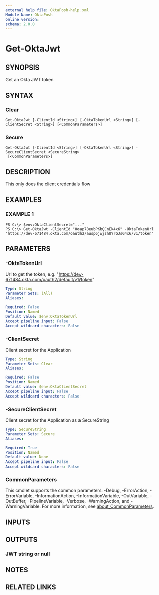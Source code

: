 ```yaml
---
external help file: OktaPosh-help.xml
Module Name: OktaPosh
online version:
schema: 2.0.0
---
```


# Get-OktaJwt

## SYNOPSIS
Get an Okta JWT token

## SYNTAX

### Clear
```
Get-OktaJwt [-ClientId <String>] [-OktaTokenUrl <String>] [-ClientSecret <String>] [<CommonParameters>]
```

### Secure
```
Get-OktaJwt [-ClientId <String>] [-OktaTokenUrl <String>] -SecureClientSecret <SecureString>
 [<CommonParameters>]
```

## DESCRIPTION
This only does the client credentials flow

## EXAMPLES

### EXAMPLE 1
```
PS C:\> $env:OktaClientSecret="..."
PS C:\> Get-OktaJwt -ClientId "0oap78eubPKbQCnEk4x6" -OktaTokenUrl "https://dev-671484.okta.com/oauth2/ausp6jwjzhUYrGJsG4x6/v1/token"
```

## PARAMETERS
<!-- #include "./params/clientId.md" -->

### -OktaTokenUrl
Url to get the token, e.g.
"https://dev-671484.okta.com/oauth2/default/v1/token"

```yaml
Type: String
Parameter Sets: (All)
Aliases:

Required: False
Position: Named
Default value: $env:OktaTokenUrl
Accept pipeline input: False
Accept wildcard characters: False
```

### -ClientSecret
Client secret for the Application

```yaml
Type: String
Parameter Sets: Clear
Aliases:

Required: False
Position: Named
Default value: $env:OktaClientSecret
Accept pipeline input: False
Accept wildcard characters: False
```

### -SecureClientSecret
Client secret for the Application as a SecureString

```yaml
Type: SecureString
Parameter Sets: Secure
Aliases:

Required: True
Position: Named
Default value: None
Accept pipeline input: False
Accept wildcard characters: False
```

### CommonParameters
This cmdlet supports the common parameters: -Debug, -ErrorAction, -ErrorVariable, -InformationAction, -InformationVariable, -OutVariable, -OutBuffer, -PipelineVariable, -Verbose, -WarningAction, and -WarningVariable. For more information, see [about_CommonParameters](http://go.microsoft.com/fwlink/?LinkID=113216).

## INPUTS

## OUTPUTS

### JWT string or null
## NOTES

## RELATED LINKS
